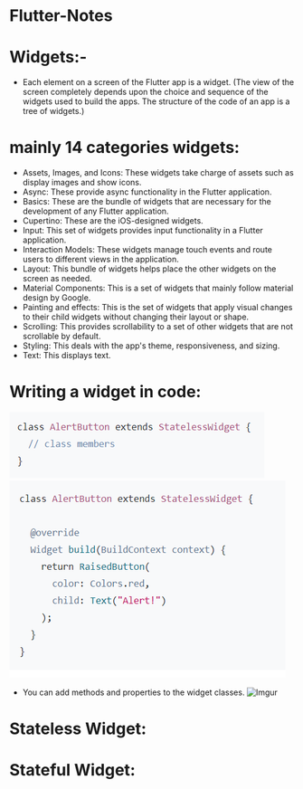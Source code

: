 # Flutter-Notes

# Widgets:-
-  Each element on a screen of the Flutter app is a widget. 
(The view of the screen completely depends upon the choice and sequence of the widgets used to build the apps. The structure of the code of an app is a tree of widgets.)

# mainly 14 categories widgets:

- Assets, Images, and Icons: These widgets take charge of assets such as display images and show icons.
- Async: These provide async functionality in the Flutter application.
- Basics: These are the bundle of widgets that are necessary for the development of any Flutter application. 
- Cupertino: These are the iOS-designed widgets.
- Input: This set of widgets provides input functionality in a Flutter application.
- Interaction Models: These widgets manage touch events and route users to different views in the application.
- Layout: This bundle of widgets helps place the other widgets on the screen as needed.
- Material Components: This is a set of widgets that mainly follow material design by Google.
- Painting and effects: This is the set of widgets that apply visual changes to their child widgets without changing their layout or shape.
- Scrolling: This provides scrollability to a set of other widgets that are not scrollable by default.
- Styling: This deals with the app's theme, responsiveness, and sizing.
- Text: This displays text.

# Writing a widget in code:
![Imgur](https://github.com/GayashanDeshapriya/Flutter-Notes/blob/main/Writing%20a%20widget%20in%20code1.png)
![Imgur](https://github.com/GayashanDeshapriya/Flutter-Notes/blob/main/Writing%20a%20widget%20in%20code.png)

- You can add methods and properties to the widget classes.
![Imgur]([https://github.com/GayashanDeshapriya/Flutter-Notes/blob/main/Writing%20a%20widget%20in%20code.png](https://github.com/GayashanDeshapriya/Flutter-Notes/blob/main/Writing%20a%20widget%20in%20code%203.png)https://github.com/GayashanDeshapriya/Flutter-Notes/blob/main/Writing%20a%20widget%20in%20code%203.png)



# Stateless Widget:



# Stateful Widget:

